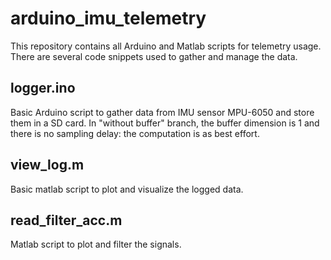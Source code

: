 # arduino_imu_telemetry
This repository contains all Arduino and Matlab scripts for telemetry usage. There are several code snippets used to gather and manage the data.

## logger.ino
Basic Arduino script to gather data from IMU sensor MPU-6050 and store them in a SD card. In "without buffer" branch, the buffer dimension is 1 and there is no sampling delay: the computation is as best effort.

## view_log.m
Basic matlab script to plot and visualize the logged data.

## read_filter_acc.m
Matlab script to plot and filter the signals.
